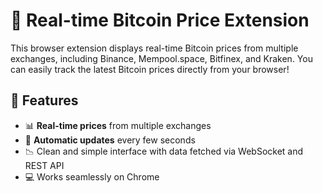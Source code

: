 # 🚀 Real-time Bitcoin Price Extension

This browser extension displays real-time Bitcoin prices from multiple exchanges, including Binance, Mempool.space, Bitfinex, and Kraken. You can easily track the latest Bitcoin prices directly from your browser!

## 🌟 Features
- 📊 **Real-time prices** from multiple exchanges
- 🔄 **Automatic updates** every few seconds
- 📉 Clean and simple interface with data fetched via WebSocket and REST API
- 💻 Works seamlessly on Chrome


